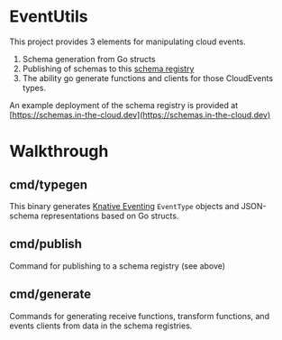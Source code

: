 # EventUtils

This project provides 3 elements for manipulating cloud events.

1. Schema generation from Go structs
2. Publishing of schemas to this [schema registry](https://github.com/mikehelmick/schemaregistry)
3. The ability go generate functions and clients for those CloudEvents types.

An example deployment of the schema registry is provided at
[https://schemas.in-the-cloud.dev](https://schemas.in-the-cloud.dev)

# Walkthrough

## cmd/typegen

This binary generates [Knative Eventing](https://github.com/knative/eventing)
`EventType` objects and JSON-schema representations based on Go structs.

## cmd/publish

Command for publishing to a schema registry (see above)

## cmd/generate

Commands for generating receive functions, transform functions, and events
clients from data in the schema registries.
